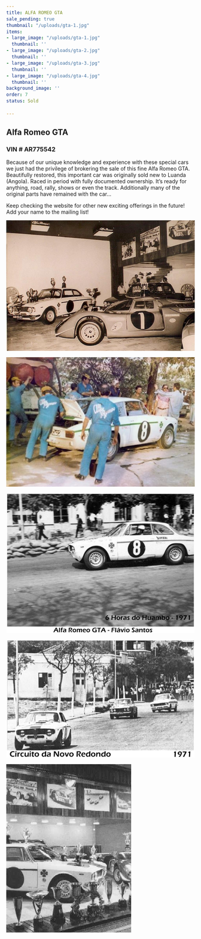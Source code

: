 ```yaml
---
title: ALFA ROMEO GTA
sale_pending: true
thumbnail: "/uploads/gta-1.jpg"
items:
- large_image: "/uploads/gta-1.jpg"
  thumbnail: ''
- large_image: "/uploads/gta-2.jpg"
  thumbnail: ''
- large_image: "/uploads/gta-3.jpg"
  thumbnail: ''
- large_image: "/uploads/gta-4.jpg"
  thumbnail: ''
background_image: ''
order: 7
status: Sold

---
```

## Alfa Romeo GTA

### VIN  #  AR775542

Because of our unique knowledge and experience with these special cars we just had the privilege of brokering the sale of this fine Alfa Romeo GTA. Beautifully restored, this important car was originally sold new to Luanda (Angola). Raced in period with fully documented ownership. It’s ready for anything, road, rally, shows or even the track. Additionally many of the original parts have remained with the car...

Keep checking the website for other new exciting offerings in the future!  Add your name to the mailing list!

![](/uploads/soconia-1969.jpg)

![](/uploads/lisboa-1970.jpg)

![](/uploads/huambo-1971.jpg)

![](/uploads/novo-redondo-1971.jpg)

![](/uploads/trophies.jpg)